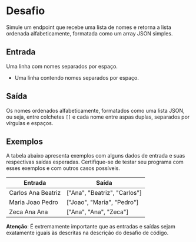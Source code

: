 # Desafio

Simule um endpoint que recebe uma lista de nomes e retorna a lista ordenada alfabeticamente, formatada como um array JSON simples.

## Entrada

Uma linha com nomes separados por espaço.

- Uma linha contendo nomes separados por espaço.

## Saída

Os nomes ordenados alfabeticamente, formatados como uma lista JSON, ou seja, entre colchetes `[]` e cada nome entre aspas duplas, separados por vírgulas e espaços.

## Exemplos

A tabela abaixo apresenta exemplos com alguns dados de entrada e suas respectivas saídas esperadas. Certifique-se de testar seu programa com esses exemplos e com outros casos possíveis.

| **Entrada**	        | **Saída**                     |
|---------------------|-------------------------------|
| Carlos Ana Beatriz  | ["Ana", "Beatriz", "Carlos"]  |
| Maria Joao Pedro	  | ["Joao", "Maria", "Pedro"]    |
| Zeca Ana Ana	      | ["Ana", "Ana", "Zeca"]        |

**Atenção**: É extremamente importante que as entradas e saídas sejam exatamente iguais às descritas na descrição do desafio de código.

